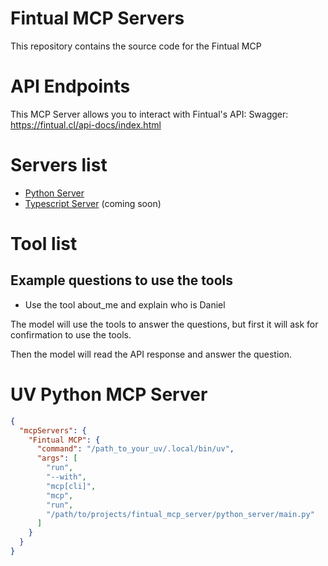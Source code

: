 # Fintual MCP Servers
This repository contains the source code for the Fintual MCP

# API Endpoints
This MCP Server allows you to interact with Fintual's API:
Swagger: https://fintual.cl/api-docs/index.html


# Servers list
- [Python Server](https://github.com/davila7/fintual_mcp_server/tree/main/python_server)
- [Typescript Server]() (coming soon)

# Tool list

## Example questions to use the tools
- Use the tool about_me and explain who is Daniel 

The model will use the tools to answer the questions, but first it will ask for confirmation to use the tools.

Then the model will read the API response and answer the question.

# UV Python MCP Server
```json
{
  "mcpServers": {
    "Fintual MCP": {
      "command": "/path_to_your_uv/.local/bin/uv",
      "args": [
        "run",
        "--with",
        "mcp[cli]",
        "mcp",
        "run",
        "/path/to/projects/fintual_mcp_server/python_server/main.py"
      ]
    }
  }
}